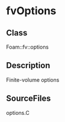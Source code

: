 # fvOptions 
## Class
Foam::fv::options

## Description
Finite-volume options

## SourceFiles
options.C

